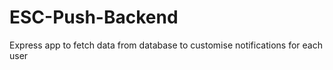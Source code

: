 # ESC-Push-Backend
Express app to fetch data from database to customise notifications for each user
